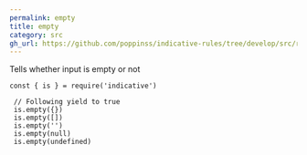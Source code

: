 ```yaml
---
permalink: empty
title: empty
category: src
gh_url: https://github.com/poppinss/indicative-rules/tree/develop/src/raw/empty.ts
---
```


Tells whether input is empty or not
 
```
const { is } = require('indicative')
 
 // Following yield to true
 is.empty({})
 is.empty([])
 is.empty('')
 is.empty(null)
 is.empty(undefined)
```